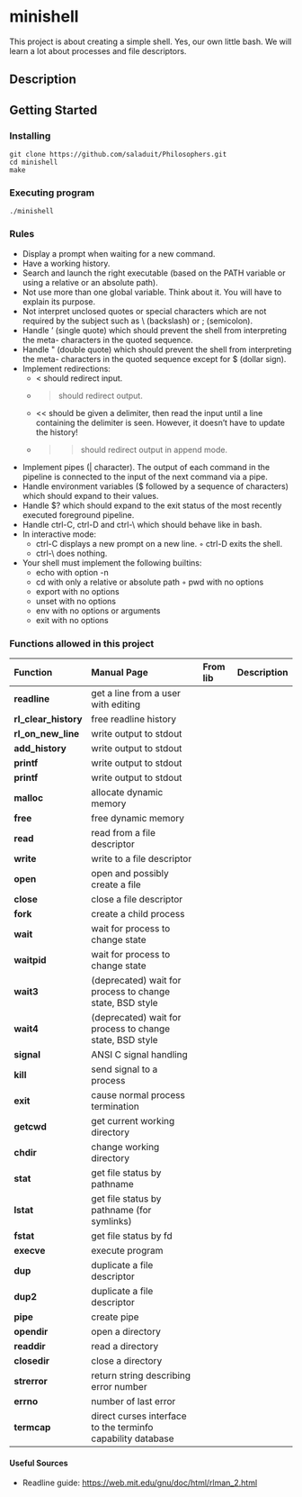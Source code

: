 # minishell
This project is about creating a simple shell. Yes, our own little bash. We will learn a lot about processes and file descriptors.

## Description

## Getting Started

### Installing
```
git clone https://github.com/saladuit/Philosophers.git
cd minishell
make
```

### Executing program

```
./minishell
```
### Rules
- Display a prompt when waiting for a new command.
- Have a working history.
- Search and launch the right executable (based on the PATH variable or using a relative or an absolute path).
- Not use more than one global variable. Think about it. You will have to explain its purpose.
- Not interpret unclosed quotes or special characters which are not required by the subject such as \ (backslash) or ; (semicolon).
- Handle ’ (single quote) which should prevent the shell from interpreting the meta- characters in the quoted sequence.
- Handle " (double quote) which should prevent the shell from interpreting the meta- characters in the quoted sequence except for $ (dollar sign).
- Implement redirections:
  - < should redirect input.
  - > should redirect output.
  - << should be given a delimiter, then read the input until a line containing the delimiter is seen. However, it doesn’t have to update the history!
  - >> should redirect output in append mode.
- Implement pipes (| character). The output of each command in the pipeline is
connected to the input of the next command via a pipe.
- Handle environment variables ($ followed by a sequence of characters) which should expand to their values.
- Handle $? which should expand to the exit status of the most recently executed foreground pipeline.
- Handle ctrl-C, ctrl-D and ctrl-\ which should behave like in bash.
- In interactive mode:
  - ctrl-C displays a new prompt on a new line. ◦ ctrl-D exits the shell.
  - ctrl-\ does nothing.
- Your shell must implement the following builtins:
  - echo with option -n
  - cd with only a relative or absolute path ◦ pwd with no options
  - export with no options
  - unset with no options
  - env with no options or arguments
  - exit with no options
 
### Functions allowed in this project

| Function		| Manual Page		| From lib			| Description
| :--			| :--				| :--				| :--
| **readline**	| get a line from a user with editing
| **rl_clear_history**	| free readline history
| **rl_on_new_line**	| write output to stdout
| **add_history**	| write output to stdout
| **printf**	| write output to stdout
| **printf**	| write output to stdout
| **malloc**	| allocate dynamic memory
| **free**		| free dynamic memory
| **read**		| read from a file descriptor
| **write**		| write to a file descriptor
| **open**		| open and possibly create a file
| **close**		| close a file descriptor
| **fork**		| create a child process
| **wait**		| wait for process to change state
| **waitpid**	| wait for process to change state
| **wait3**		| (deprecated) wait for process to change state, BSD style
| **wait4**		| (deprecated) wait for process to change state, BSD style
| **signal**	| ANSI C signal handling
| **kill**		| send signal to a process
| **exit**		| cause normal process termination
| **getcwd**	| get current working directory
| **chdir**		| change working directory
| **stat**		| get file status by pathname
| **lstat**		| get file status by pathname (for symlinks)
| **fstat**		| get file status by fd
| **execve**	| execute program
| **dup**	    | duplicate a file descriptor
| **dup2**		| duplicate a file descriptor
| **pipe**		| create pipe
| **opendir**	| open a directory
| **readdir**	| read a directory
| **closedir**	| close a directory
| **strerror**	| return string describing error number
| **errno**		| number of last error
| **termcap**	| direct curses interface to the terminfo capability database

#### Useful Sources
- Readline guide: https://web.mit.edu/gnu/doc/html/rlman_2.html
